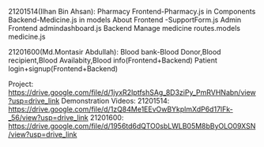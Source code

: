 21201514(Ilhan Bin Ahsan):
Pharmacy 
Frontend-Pharmacy.js in Components 
Backend-Medicine.js in models
About 
Frontend -SupportForm.js
Admin
Frontend
admindashboard.js
Backend
Manage medicine  routes.models medicine.js

21201600(Md.Montasir Abdullah):
Blood bank-Blood Donor,Blood recipient,Blood Availabity,Blood info(Frontend+Backend)
Patient login+signup(Frontend+Backend)

Project:
https://drive.google.com/file/d/1jyxR2IptfshSAg_8D3ziPy_PmRVHNabn/view?usp=drive_link
Demonstration Videos:
21201514:
https://drive.google.com/file/d/1zQ84Me1EEvOwBYkplmXdP6d17lFk-_56/view?usp=drive_link
21201600:
https://drive.google.com/file/d/1956td6dQTO0sbLWLB05M8bByOLO09XSN/view?usp=drive_link
